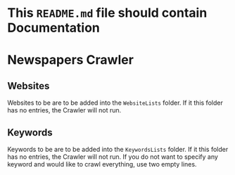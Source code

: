 # This <code>README.md</code> file should contain Documentation

# Newspapers Crawler

## Websites 
Websites to be are to be added  into the `WebsiteLists` folder. If it this folder has no entries, the Crawler will not run.
## Keywords
Keywords to be are to be added  into the `KeywordsLists` folder.
If it this folder has no entries, the Crawler will not run. 
If you do not want to specify any keyword and would like to crawl everything, use two empty lines.
     

    


    